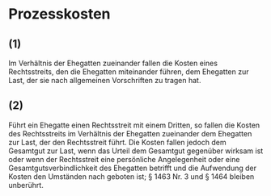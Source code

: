 # Prozesskosten



## (1)

 Im Verhältnis der Ehegatten zueinander fallen die Kosten eines Rechtsstreits, den die Ehegatten miteinander führen, dem Ehegatten zur Last, der sie nach allgemeinen Vorschriften zu tragen hat.

## (2)

 Führt ein Ehegatte einen Rechtsstreit mit einem Dritten, so fallen die Kosten des Rechtsstreits im Verhältnis der Ehegatten zueinander dem Ehegatten zur Last, der den Rechtsstreit führt. Die Kosten fallen jedoch dem Gesamtgut zur Last, wenn das Urteil dem Gesamtgut gegenüber wirksam ist oder wenn der Rechtsstreit eine persönliche Angelegenheit oder eine Gesamtgutsverbindlichkeit des Ehegatten betrifft und die Aufwendung der Kosten den Umständen nach geboten ist; § 1463 Nr. 3 und § 1464 bleiben unberührt. 

